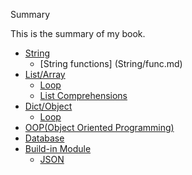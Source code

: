 Summary

This is the summary of my book.
* [String](String/README.md)
    * [String functions] (String/func.md)
* [List/Array](List/README.md)
    * [Loop](List/loop.md)
    * [List Comprehensions](List/comp.md)
* [Dict/Object](Dict/README.md)
    * [Loop](Dict/loop.md)
* [OOP(Object Oriented Programming)](OOP/README.md)
* [Database](Database/Sqllite.md)
* [Build-in Module](Util/README.md)
    * [JSON](Util/json.md)
    
